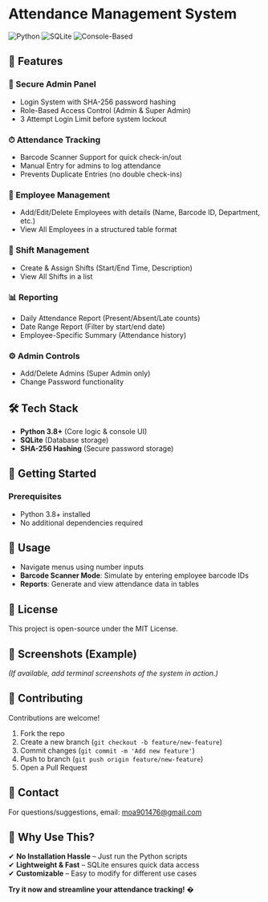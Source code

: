 # Attendance Management System

![Python](https://img.shields.io/badge/Python-3.8%2B-blue)
![SQLite](https://img.shields.io/badge/SQLite-Database-green)
![Console-Based](https://img.shields.io/badge/Interface-Console%20Based-yellow)

## 📌 Features

### 🔐 Secure Admin Panel
- Login System with SHA-256 password hashing
- Role-Based Access Control (Admin & Super Admin)
- 3 Attempt Login Limit before system lockout

### ⏱ Attendance Tracking
- Barcode Scanner Support for quick check-in/out
- Manual Entry for admins to log attendance
- Prevents Duplicate Entries (no double check-ins)

### 👥 Employee Management
- Add/Edit/Delete Employees with details (Name, Barcode ID, Department, etc.)
- View All Employees in a structured table format

### 🔄 Shift Management
- Create & Assign Shifts (Start/End Time, Description)
- View All Shifts in a list

### 📊 Reporting
- Daily Attendance Report (Present/Absent/Late counts)
- Date Range Report (Filter by start/end date)
- Employee-Specific Summary (Attendance history)

### ⚙ Admin Controls
- Add/Delete Admins (Super Admin only)
- Change Password functionality

## 🛠 Tech Stack
- **Python 3.8+** (Core logic & console UI)
- **SQLite** (Database storage)
- **SHA-256 Hashing** (Secure password storage)

## 🚀 Getting Started

### Prerequisites
- Python 3.8+ installed
- No additional dependencies required

## 📖 Usage
- Navigate menus using number inputs
- **Barcode Scanner Mode**: Simulate by entering employee barcode IDs
- **Reports**: Generate and view attendance data in tables

## 📜 License
This project is open-source under the MIT License.

## 📸 Screenshots (Example)
*(If available, add terminal screenshots of the system in action.)*

## 🤝 Contributing
Contributions are welcome!
1. Fork the repo
2. Create a new branch (`git checkout -b feature/new-feature`)
3. Commit changes (`git commit -m 'Add new feature'`)
4. Push to branch (`git push origin feature/new-feature`)
5. Open a Pull Request

## 📧 Contact
For questions/suggestions, email: [moa901476@gmail.com](mailto:moa901476@gmail.com)

## 🌟 Why Use This?
✔ **No Installation Hassle** – Just run the Python scripts  
✔ **Lightweight & Fast** – SQLite ensures quick data access  
✔ **Customizable** – Easy to modify for different use cases  

**Try it now and streamline your attendance tracking!** �
